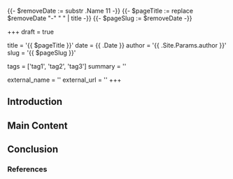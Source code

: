 {{- $removeDate := substr .Name 11 -}}
{{- $pageTitle := replace $removeDate "-" " " | title -}}
{{- $pageSlug := $removeDate -}}

+++
draft = true

title = '{{ $pageTitle }}'
date = {{ .Date }}
author = '{{ .Site.Params.author }}'
slug = '{{ $pageSlug }}'

tags = ['tag1', 'tag2', 'tag3']
summary = ''

external_name = ''
external_url = ''
+++

## Introduction

<!-- Write the introduction here -->

## Main Content

<!-- Write the main content here -->

## Conclusion

<!-- Write the conclusion here -->

### References

<!-- List any references or further readings here -->
